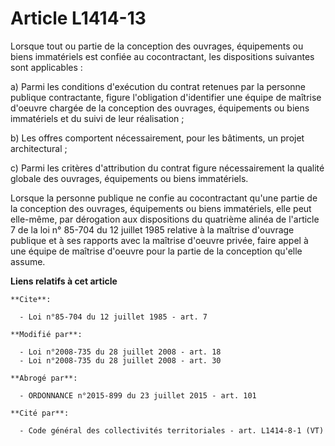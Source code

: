 # Article L1414-13

Lorsque tout ou partie de la conception des ouvrages, équipements ou biens immatériels est confiée au cocontractant, les
dispositions suivantes sont applicables :

a) Parmi les conditions d'exécution du contrat retenues par la personne publique contractante, figure l'obligation
d'identifier une équipe de maîtrise d'oeuvre chargée de la conception des ouvrages, équipements ou biens immatériels et du
suivi de leur réalisation ; 

b) Les offres comportent nécessairement, pour les bâtiments, un projet architectural ; 

c) Parmi les critères d'attribution du contrat figure nécessairement la qualité globale des ouvrages, équipements ou biens
immatériels. 

Lorsque la personne publique ne confie au cocontractant qu'une partie de la conception des ouvrages, équipements ou biens
immatériels, elle peut elle-même, par dérogation aux dispositions du quatrième alinéa de l'article 7 de la loi n° 85-704 du
12 juillet 1985 relative à la maîtrise d'ouvrage publique et à ses rapports avec la maîtrise d'oeuvre privée, faire appel à
une équipe de maîtrise d'oeuvre pour la partie de la conception qu'elle assume.

**Liens relatifs à cet article**

	**Cite**:

	  - Loi n°85-704 du 12 juillet 1985 - art. 7

	**Modifié par**:

	  - Loi n°2008-735 du 28 juillet 2008 - art. 18
	  - Loi n°2008-735 du 28 juillet 2008 - art. 30

	**Abrogé par**:

	  - ORDONNANCE n°2015-899 du 23 juillet 2015 - art. 101

	**Cité par**:

	  - Code général des collectivités territoriales - art. L1414-8-1 (VT)

